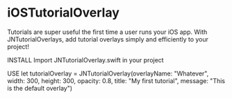 # iOSTutorialOverlay
Tutorials are super useful the first time a user runs your iOS app. With JNTutorialOverlays, add tutorial overlays simply and efficiently to your project!

INSTALL
Import JNTutorialOverlay.swift in your project

USE
let tutorialOverlay = JNTutorialOverlay(overlayName: "Whatever", width: 300, height: 300, opacity: 0.8, title: "My first tutorial", message: "This is the default overlay")

